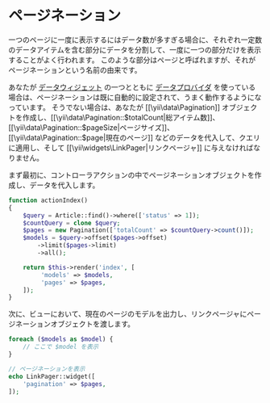 ページネーション
================

一つのページに一度に表示するにはデータ数が多すぎる場合に、それぞれ一定数のデータアイテムを含む部分にデータを分割して、一度に一つの部分だけを表示することがよく行われます。
このような部分はページと呼ばれますが、それがページネーションという名前の由来です。

あなたが [データウィジェット](output-data-widgets.md) の一つとともに [データプロバイダ](output-data-providers.md) を使っている場合は、ページネーションは既に自動的に設定されて、うまく動作するようになっています。
そうでない場合は、あなたが [[\yii\data\Pagination]] オブジェクトを作成し、[[\yii\data\Pagination::$totalCount|総アイテム数]]、[[\yii\data\Pagination::$pageSize|ページサイズ]]、[[\yii\data\Pagination::$page|現在のページ]] などのデータを代入して、クエリに適用し、そして [[\yii\widgets\LinkPager|リンクページャ]] に与えなければなりません。

まず最初に、コントローラアクションの中でページネーションオブジェクトを作成し、データを代入します。

```php
function actionIndex()
{
    $query = Article::find()->where(['status' => 1]);
    $countQuery = clone $query;
    $pages = new Pagination(['totalCount' => $countQuery->count()]);
    $models = $query->offset($pages->offset)
        ->limit($pages->limit)
        ->all();

    return $this->render('index', [
         'models' => $models,
         'pages' => $pages,
    ]);
}
```

次に、ビューにおいて、現在のページのモデルを出力し、リンクページャにページネーションオブジェクトを渡します。

```php
foreach ($models as $model) {
    // ここで $model を表示
}

// ページネーションを表示
echo LinkPager::widget([
    'pagination' => $pages,
]);
```
